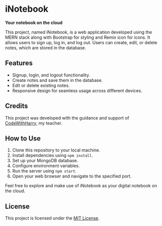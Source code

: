 # iNotebook

**Your notebook on the cloud**

This project, named iNotebook, is a web application developed using the MERN stack along with Bootstrap for styling and Remix icon for icons. It allows users to sign up, log in, and log out. Users can create, edit, or delete notes, which are stored in the database.

## Features

- Signup, login, and logout functionality.
- Create notes and save them in the database.
- Edit or delete existing notes.
- Responsive design for seamless usage across different devices.

## Credits

This project was developed with the guidance and support of [CodeWithHarry](https://www.youtube.com/channel/UCeVMnSShP_Iviwkknt83cww), my teacher.

## How to Use

1. Clone this repository to your local machine.
2. Install dependencies using `npm install`.
3. Set up your MongoDB database.
4. Configure environment variables.
5. Run the server using `npm start`.
6. Open your web browser and navigate to the specified port.

Feel free to explore and make use of iNotebook as your digital notebook on the cloud.

## License

This project is licensed under the [MIT License](LICENSE).

